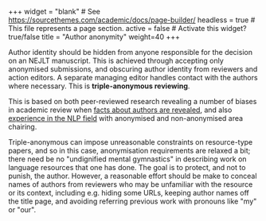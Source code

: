 +++
widget = "blank"  # See https://sourcethemes.com/academic/docs/page-builder/
headless = true  # This file represents a page section.
active = false  # Activate this widget? true/false
title = "Author anonymity"
weight=40
+++

Author identity should be hidden from anyone responsible for the decision on an NEJLT manuscript. This is achieved through accepting only anonymised submissions, and obscuring author identity from reviewers and action editors. A separate managing editor handles contact with the authors where necessary. This is **triple-anonymous reviewing**.

This is based on both peer-reviewed research revealing a number of biases in academic review when [facts about authors are revealed](https://www.pnas.org/content/112/40/12349), and also [experience in the NLP field](https://coling2018.org/untangling-biases-and-nuances-in-double-blind-peer-review-at-scale/) with anonymised and non-anonymised area chairing.

Triple-anonymous can impose unreasonable constraints on resource-type papers, and so in this case, anonymisation requirements are relaxed a bit; there need be no "undignified mental gymnastics" in describing work on language resources that one has done. The goal is to protect, and not to punish, the author. However, a reasonable effort should be make to conceal names of authors from reviewers who may be unfamiliar with the resource or its context, including e.g. hiding some URLs, keeping author names off the title page, and avoiding referring previous work with pronouns like "my" or "our".
